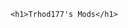 <!DOCTYPE html>
<title>Trhod177's Mod</title>
<html>
<head>
	
	<h1>Trhod177's Mods</h1>
</head>
<body>

</body>
</html>
